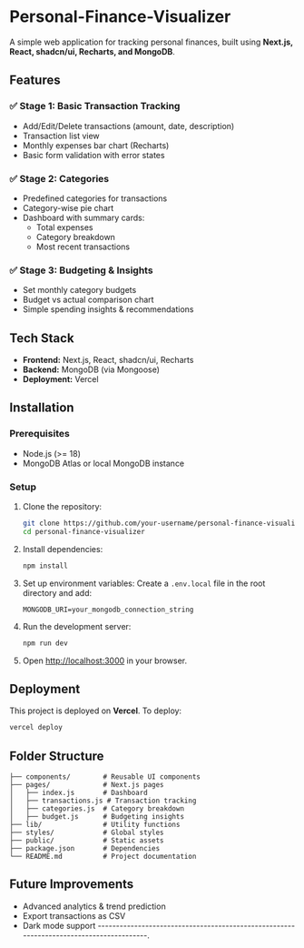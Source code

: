 # Personal-Finance-Visualizer

A simple web application for tracking personal finances, built using **Next.js, React, shadcn/ui, Recharts, and MongoDB**.

## Features

### ✅ **Stage 1: Basic Transaction Tracking**
- Add/Edit/Delete transactions (amount, date, description)
- Transaction list view
- Monthly expenses bar chart (Recharts)
- Basic form validation with error states

### ✅ **Stage 2: Categories**
- Predefined categories for transactions
- Category-wise pie chart
- Dashboard with summary cards:
  - Total expenses
  - Category breakdown
  - Most recent transactions

### ✅ **Stage 3: Budgeting & Insights**
- Set monthly category budgets
- Budget vs actual comparison chart
- Simple spending insights & recommendations

## Tech Stack
- **Frontend:** Next.js, React, shadcn/ui, Recharts
- **Backend:** MongoDB (via Mongoose)
- **Deployment:** Vercel

## Installation

### Prerequisites
- Node.js (>= 18)
- MongoDB Atlas or local MongoDB instance

### Setup
1. Clone the repository:
   ```bash
   git clone https://github.com/your-username/personal-finance-visualizer.git
   cd personal-finance-visualizer
   ```
2. Install dependencies:
   ```bash
   npm install
   ```
3. Set up environment variables:
   Create a `.env.local` file in the root directory and add:
   ```env
   MONGODB_URI=your_mongodb_connection_string
   ```
4. Run the development server:
   ```bash
   npm run dev
   ```
5. Open [http://localhost:3000](http://localhost:3000) in your browser.

## Deployment
This project is deployed on **Vercel**. To deploy:
```bash
vercel deploy
```

## Folder Structure
```
├── components/        # Reusable UI components
├── pages/             # Next.js pages
│   ├── index.js       # Dashboard
│   ├── transactions.js # Transaction tracking
│   ├── categories.js  # Category breakdown
│   ├── budget.js      # Budgeting insights
├── lib/               # Utility functions
├── styles/            # Global styles
├── public/            # Static assets
├── package.json       # Dependencies
└── README.md          # Project documentation
```

## Future Improvements
- Advanced analytics & trend prediction
- Export transactions as CSV
- Dark mode support
----------------------------------------------------------------------------------------.


